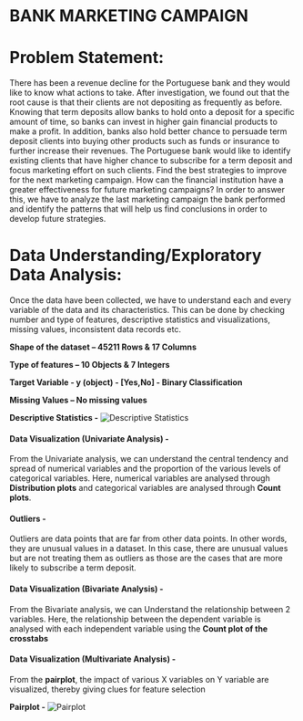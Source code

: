 
# BANK MARKETING CAMPAIGN

# Problem Statement:

There has been a revenue decline for the Portuguese bank and they would like to know what actions
to take. After investigation, we found out that the root cause is that their clients are not depositing
as frequently as before.
Knowing that term deposits allow banks to hold onto a deposit for a specific amount of time, so
banks can invest in higher gain financial products to make a profit. In addition, banks also hold better
chance to persuade term deposit clients into buying other products such as funds or insurance to
further increase their revenues.
The Portuguese bank would like to identify existing clients that have higher chance to subscribe for a
term deposit and focus marketing effort on such clients.
Find the best strategies to improve for the next marketing campaign. How can the financial institution have a greater effectiveness for future marketing campaigns? In order to answer this, we have to analyze the last marketing campaign the bank performed and identify the patterns that will help us find conclusions in order to develop future strategies.

# Data Understanding/Exploratory Data Analysis:
Once the data have been collected, we have to understand each and every variable of the data and its characteristics. This can be done by checking number and type of features, descriptive statistics and visualizations, missing values, inconsistent data records etc.

**Shape of the dataset – 45211 Rows & 17 Columns**

**Type of features – 10 Objects & 7 Integers**

**Target Variable - y (object) - [Yes,No] - Binary Classification**

**Missing Values – No missing values**

**Descriptive Statistics -**
![Descriptive Statistics](https://github.com/SaranyaDScientist/Data_Science_Projects/blob/master/BMC_desc_stats.png)

#### Data Visualization (Univariate Analysis) - 
From the Univariate analysis, we can understand the central tendency and spread of numerical variables and the proportion of the various levels of categorical variables. Here, numerical variables are analysed through  **Distribution plots** and categorical variables are analysed through **Count plots**.

#### Outliers -
Outliers are data points that are far from other data points. In other words, they are unusual values in a dataset. In this case, there are unusual values but are not treating them as outliers as those are the cases that are more likely to subscribe a term deposit.

#### Data Visualization (Bivariate Analysis) - 
From the Bivariate analysis, we can Understand the relationship between 2 variables. Here, the relationship between the dependent variable is analysed with each independent variable using the **Count plot of the crosstabs**

#### Data Visualization (Multivariate Analysis) - 
From the **pairplot**, the impact of various X variables on Y variable are visualized, thereby giving clues for feature selection

**Pairplot -**
![Pairplot](https://github.com/SaranyaDScientist/Data_Science_Projects/blob/master/BMC_pairplot.png)

